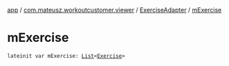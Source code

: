 [app](../../index.md) / [com.mateusz.workoutcustomer.viewer](../index.md) / [ExerciseAdapter](index.md) / [mExercise](./m-exercise.md)

# mExercise

`lateinit var mExercise: `[`List`](https://kotlinlang.org/api/latest/jvm/stdlib/kotlin.collections/-list/index.html)`<`[`Exercise`](../../com.mateusz.workoutcustomer.database/-exercise/index.md)`>`